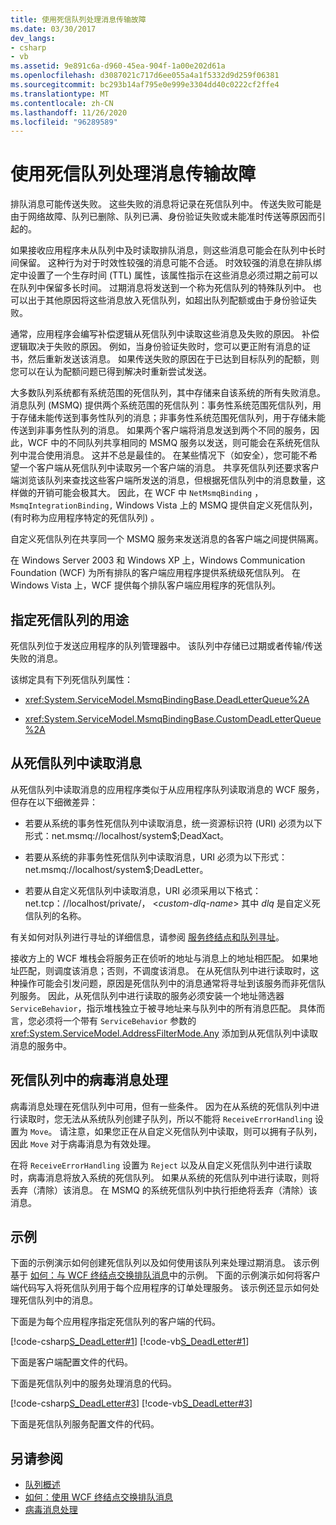 ```yaml
---
title: 使用死信队列处理消息传输故障
ms.date: 03/30/2017
dev_langs:
- csharp
- vb
ms.assetid: 9e891c6a-d960-45ea-904f-1a00e202d61a
ms.openlocfilehash: d3087021c717d6ee055a4a1f5332d9d259f06381
ms.sourcegitcommit: bc293b14af795e0e999e3304dd40c0222cf2ffe4
ms.translationtype: MT
ms.contentlocale: zh-CN
ms.lasthandoff: 11/26/2020
ms.locfileid: "96289589"
---
```

# <a name="using-dead-letter-queues-to-handle-message-transfer-failures"></a>使用死信队列处理消息传输故障

排队消息可能传送失败。 这些失败的消息将记录在死信队列中。 传送失败可能是由于网络故障、队列已删除、队列已满、身份验证失败或未能准时传送等原因而引起的。  
  
 如果接收应用程序未从队列中及时读取排队消息，则这些消息可能会在队列中长时间保留。 这种行为对于时效性较强的消息可能不合适。 时效较强的消息在排队绑定中设置了一个生存时间 (TTL) 属性，该属性指示在这些消息必须过期之前可以在队列中保留多长时间。 过期消息将发送到一个称为死信队列的特殊队列中。 也可以出于其他原因将这些消息放入死信队列，如超出队列配额或由于身份验证失败。  
  
 通常，应用程序会编写补偿逻辑从死信队列中读取这些消息及失败的原因。 补偿逻辑取决于失败的原因。 例如，当身份验证失败时，您可以更正附有消息的证书，然后重新发送该消息。 如果传送失败的原因在于已达到目标队列的配额，则您可以在认为配额问题已得到解决时重新尝试发送。  
  
 大多数队列系统都有系统范围的死信队列，其中存储来自该系统的所有失败消息。 消息队列 (MSMQ) 提供两个系统范围的死信队列：事务性系统范围死信队列，用于存储未能传送到事务性队列的消息；非事务性系统范围死信队列，用于存储未能传送到非事务性队列的消息。 如果两个客户端将消息发送到两个不同的服务，因此，WCF 中的不同队列共享相同的 MSMQ 服务以发送，则可能会在系统死信队列中混合使用消息。 这并不总是最佳的。 在某些情况下（如安全），您可能不希望一个客户端从死信队列中读取另一个客户端的消息。 共享死信队列还要求客户端浏览该队列来查找这些客户端所发送的消息，但根据死信队列中的消息数量，这样做的开销可能会极其大。 因此，在 WCF 中 `NetMsmqBinding` ， `MsmqIntegrationBinding,` Windows Vista 上的 MSMQ 提供自定义死信队列， (有时称为应用程序特定的死信队列) 。  
  
 自定义死信队列在共享同一个 MSMQ 服务来发送消息的各客户端之间提供隔离。  
  
 在 Windows Server 2003 和 Windows XP 上，Windows Communication Foundation (WCF) 为所有排队的客户端应用程序提供系统级死信队列。 在 Windows Vista 上，WCF 提供每个排队客户端应用程序的死信队列。  
  
## <a name="specifying-use-of-the-dead-letter-queue"></a>指定死信队列的用途  

 死信队列位于发送应用程序的队列管理器中。 该队列中存储已过期或者传输/传送失败的消息。  
  
 该绑定具有下列死信队列属性：  
  
- <xref:System.ServiceModel.MsmqBindingBase.DeadLetterQueue%2A>  
  
- <xref:System.ServiceModel.MsmqBindingBase.CustomDeadLetterQueue%2A>  
  
## <a name="reading-messages-from-the-dead-letter-queue"></a>从死信队列中读取消息  

 从死信队列中读取消息的应用程序类似于从应用程序队列读取消息的 WCF 服务，但存在以下细微差异：  
  
- 若要从系统的事务性死信队列中读取消息，统一资源标识符 (URI) 必须为以下形式：net.msmq://localhost/system$;DeadXact。  
  
- 若要从系统的非事务性死信队列中读取消息，URI 必须为以下形式：net.msmq://localhost/system$;DeadLetter。  
  
- 若要从自定义死信队列中读取消息，URI 必须采用以下格式： net.tcp：//localhost/private/， \<*custom-dlq-name*> 其中 *dlq* 是自定义死信队列的名称。  
  
 有关如何对队列进行寻址的详细信息，请参阅 [服务终结点和队列寻址](service-endpoints-and-queue-addressing.md)。  
  
 接收方上的 WCF 堆栈会将服务正在侦听的地址与消息上的地址相匹配。 如果地址匹配，则调度该消息；否则，不调度该消息。 在从死信队列中进行读取时，这种操作可能会引发问题，原因是死信队列中的消息通常将寻址到该服务而非死信队列服务。 因此，从死信队列中进行读取的服务必须安装一个地址筛选器 `ServiceBehavior`，指示堆栈独立于被寻地址来与队列中的所有消息匹配。 具体而言，您必须将一个带有 `ServiceBehavior` 参数的 <xref:System.ServiceModel.AddressFilterMode.Any> 添加到从死信队列中读取消息的服务中。  
  
## <a name="poison-message-handling-from-the-dead-letter-queue"></a>死信队列中的病毒消息处理  

 病毒消息处理在死信队列中可用，但有一些条件。 因为在从系统的死信队列中进行读取时，您无法从系统队列创建子队列，所以不能将 `ReceiveErrorHandling` 设置为 `Move`。 请注意，如果您正在从自定义死信队列中读取，则可以拥有子队列，因此 `Move` 对于病毒消息为有效处理。  
  
 在将 `ReceiveErrorHandling` 设置为 `Reject` 以及从自定义死信队列中进行读取时，病毒消息将放入系统的死信队列。 如果从系统的死信队列中进行读取，则将丢弃（清除）该消息。 在 MSMQ 的系统死信队列中执行拒绝将丢弃（清除）该消息。  
  
## <a name="example"></a>示例  

 下面的示例演示如何创建死信队列以及如何使用该队列来处理过期消息。 该示例基于 [如何：与 WCF 终结点交换排队消息](how-to-exchange-queued-messages-with-wcf-endpoints.md)中的示例。 下面的示例演示如何将客户端代码写入将死信队列用于每个应用程序的订单处理服务。 该示例还显示如何处理死信队列中的消息。  
  
 下面是为每个应用程序指定死信队列的客户端的代码。  
  
 [!code-csharp[S_DeadLetter#1](../../../../samples/snippets/csharp/VS_Snippets_CFX/s_deadletter/cs/client.cs#1)]
 [!code-vb[S_DeadLetter#1](../../../../samples/snippets/visualbasic/VS_Snippets_CFX/s_deadletter/vb/client.vb#1)]  
  
 下面是客户端配置文件的代码。  

 下面是死信队列中的服务处理消息的代码。  
  
 [!code-csharp[S_DeadLetter#3](../../../../samples/snippets/csharp/VS_Snippets_CFX/s_deadletter/cs/dlservice.cs#3)]
 [!code-vb[S_DeadLetter#3](../../../../samples/snippets/visualbasic/VS_Snippets_CFX/s_deadletter/vb/dlservice.vb#3)]  
  
 下面是死信队列服务配置文件的代码。  

## <a name="see-also"></a>另请参阅

- [队列概述](queues-overview.md)
- [如何：使用 WCF 终结点交换排队消息](how-to-exchange-queued-messages-with-wcf-endpoints.md)
- [病毒消息处理](poison-message-handling.md)
